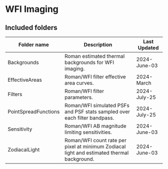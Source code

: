# WFI Imaging

## Included folders


| Folder name          | Description                                                               | Last Updated |
|----------------------|---------------------------------------------------------------------------|--------------|
| Backgrounds          | Roman estimated thermal backgrounds for WFI imaging.                      | 2024-June-03 |
| EffectiveAreas       | Roman/WFI filter effective area curves.                                   | 2024-March |
| Filters              | Roman/WFI filter parameters.                                              | 2024-July-25 |
| PointSpreadFunctions | Roman/WFI simulated PSFs and PSF stats sampled over each filter bandpass. | 2024-July-25 |
| Sensitivity          | Roman/WFI AB magnitude limiting sensitivities.                            | 2024-June-03 |
| ZodiacalLight        | Roman/WFI count rate per pixel at minimum Zodiacal light and estimated thermal background.                                                                          | 2024-June-03 |
